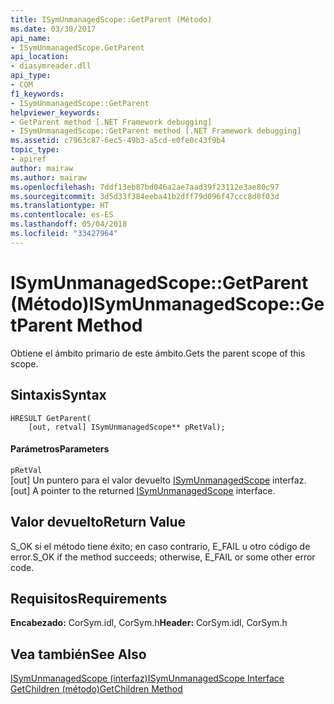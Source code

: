 ```yaml
---
title: ISymUnmanagedScope::GetParent (Método)
ms.date: 03/30/2017
api_name:
- ISymUnmanagedScope.GetParent
api_location:
- diasymreader.dll
api_type:
- COM
f1_keywords:
- ISymUnmanagedScope::GetParent
helpviewer_keywords:
- GetParent method [.NET Framework debugging]
- ISymUnmanagedScope::GetParent method [.NET Framework debugging]
ms.assetid: c7963c87-6ec5-49b3-a5cd-e0fe0c43f9b4
topic_type:
- apiref
author: mairaw
ms.author: mairaw
ms.openlocfilehash: 7ddf13eb87bd046a2ae7aad39f23112e3ae80c97
ms.sourcegitcommit: 3d5d33f384eeba41b2dff79d096f47ccc8d8f03d
ms.translationtype: HT
ms.contentlocale: es-ES
ms.lasthandoff: 05/04/2018
ms.locfileid: "33427964"
---
```

# <a name="isymunmanagedscopegetparent-method"></a><span data-ttu-id="44db0-102">ISymUnmanagedScope::GetParent (Método)</span><span class="sxs-lookup"><span data-stu-id="44db0-102">ISymUnmanagedScope::GetParent Method</span></span>
<span data-ttu-id="44db0-103">Obtiene el ámbito primario de este ámbito.</span><span class="sxs-lookup"><span data-stu-id="44db0-103">Gets the parent scope of this scope.</span></span>  
  
## <a name="syntax"></a><span data-ttu-id="44db0-104">Sintaxis</span><span class="sxs-lookup"><span data-stu-id="44db0-104">Syntax</span></span>  
  
```  
HRESULT GetParent(  
    [out, retval] ISymUnmanagedScope** pRetVal);  
```  
  
#### <a name="parameters"></a><span data-ttu-id="44db0-105">Parámetros</span><span class="sxs-lookup"><span data-stu-id="44db0-105">Parameters</span></span>  
 `pRetVal`  
 <span data-ttu-id="44db0-106">[out] Un puntero para el valor devuelto [ISymUnmanagedScope](../../../../docs/framework/unmanaged-api/diagnostics/isymunmanagedscope-interface.md) interfaz.</span><span class="sxs-lookup"><span data-stu-id="44db0-106">[out] A pointer to the returned [ISymUnmanagedScope](../../../../docs/framework/unmanaged-api/diagnostics/isymunmanagedscope-interface.md) interface.</span></span>  
  
## <a name="return-value"></a><span data-ttu-id="44db0-107">Valor devuelto</span><span class="sxs-lookup"><span data-stu-id="44db0-107">Return Value</span></span>  
 <span data-ttu-id="44db0-108">S_OK si el método tiene éxito; en caso contrario, E_FAIL u otro código de error.</span><span class="sxs-lookup"><span data-stu-id="44db0-108">S_OK if the method succeeds; otherwise, E_FAIL or some other error code.</span></span>  
  
## <a name="requirements"></a><span data-ttu-id="44db0-109">Requisitos</span><span class="sxs-lookup"><span data-stu-id="44db0-109">Requirements</span></span>  
 <span data-ttu-id="44db0-110">**Encabezado:** CorSym.idl, CorSym.h</span><span class="sxs-lookup"><span data-stu-id="44db0-110">**Header:** CorSym.idl, CorSym.h</span></span>  
  
## <a name="see-also"></a><span data-ttu-id="44db0-111">Vea también</span><span class="sxs-lookup"><span data-stu-id="44db0-111">See Also</span></span>  
 [<span data-ttu-id="44db0-112">ISymUnmanagedScope (interfaz)</span><span class="sxs-lookup"><span data-stu-id="44db0-112">ISymUnmanagedScope Interface</span></span>](../../../../docs/framework/unmanaged-api/diagnostics/isymunmanagedscope-interface.md)  
 [<span data-ttu-id="44db0-113">GetChildren (método)</span><span class="sxs-lookup"><span data-stu-id="44db0-113">GetChildren Method</span></span>](../../../../docs/framework/unmanaged-api/diagnostics/isymunmanagedscope-getchildren-method.md)
